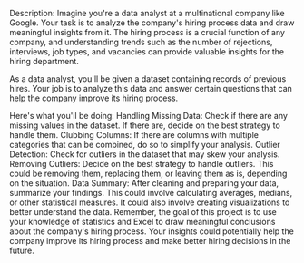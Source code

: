 Description:
Imagine you're a data analyst at a multinational company like Google. Your task is to analyze the company's hiring process data and draw meaningful insights from it. The hiring process is a crucial function of any company, and understanding trends such as the number of rejections, interviews, job types, and vacancies can provide valuable insights for the hiring department.

As a data analyst, you'll be given a dataset containing records of previous hires. Your job is to analyze this data and answer certain questions that can help the company improve its hiring process.

Here's what you'll be doing:
Handling Missing Data: Check if there are any missing values in the dataset. If there are, decide on the best strategy to handle them.
Clubbing Columns: If there are columns with multiple categories that can be combined, do so to simplify your analysis.
Outlier Detection: Check for outliers in the dataset that may skew your analysis.
Removing Outliers: Decide on the best strategy to handle outliers. This could be removing them, replacing them, or leaving them as is, depending on the situation.
Data Summary: After cleaning and preparing your data, summarize your findings. This could involve calculating averages, medians, or other statistical measures. It could also involve creating visualizations to better understand the data.
Remember, the goal of this project is to use your knowledge of statistics and Excel to draw meaningful conclusions about the company's hiring process. Your insights could potentially help the company improve its hiring process and make better hiring decisions in the future.
